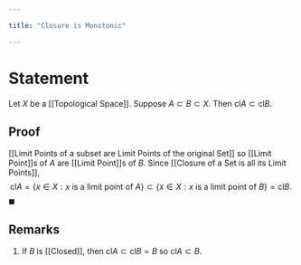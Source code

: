 ```yaml
---

title: "Closure is Monotonic"

---
```

# Statement
Let $X$ be a [[Topological Space]]. Suppose $A \subset B \subset X$. Then $\text{cl} A \subset \text{cl} B$.

## Proof
[[Limit Points of a subset are Limit Points of the original Set]] so [[Limit Point]]s of $A$ are [[Limit Point]]s of $B$. Since [[Closure of a Set is all its Limit Points]], 
$$\text{cl} A = \{x \in X : x \text{ is a limit point of } A\} \subset \{x \in X : x \text{ is a limit point of } B\} = \text{cl} B.$$
$\blacksquare$

## Remarks
1. If $B$ is [[Closed]], then $\text{cl} A \subset \text{cl} B = B$ so $\text{cl} A \subset B$.